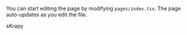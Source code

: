 You can start editing the page by modifying `pages/index.tsx`. The page auto-updates as you edit the file.

sKrapy
